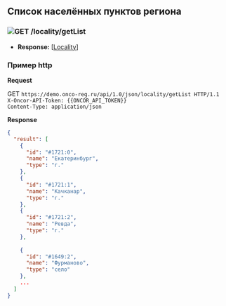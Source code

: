 ## Список населённых пунктов региона

### ![GET](../../../../img/get.png) /locality/getList
* **Response:** [[Locality](../../../../types/types.md#com.siams.med.api.Locality)]



### Пример http

**Request**

GET `https://demo.onco-reg.ru/api/1.0/json/locality/getList HTTP/1.1`  
`X-Oncor-API-Token: {{ONCOR_API_TOKEN}}`  
`Content-Type: application/json`

**Response**
```json
{
  "result": [
    {
      "id": "#1721:0",
      "name": "Екатеринбург",
      "type": "г."
    },
    {
      "id": "#1721:1",
      "name": "Качканар",
      "type": "г."
    },
    {
      "id": "#1721:2",
      "name": "Ревда",
      "type": "г."
    },
    
    {
      "id": "#1649:2",
      "name": "Фурманово",
      "type": "село"
    },
    ...
  ]
}
```
